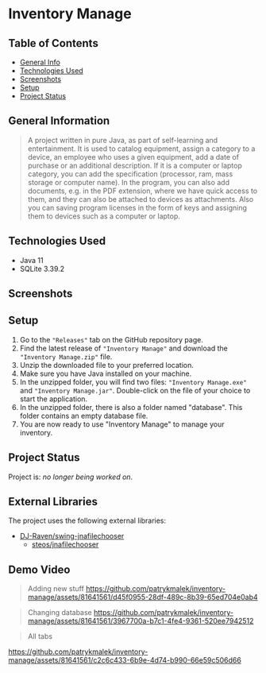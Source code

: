 # Inventory Manage

## Table of Contents

- [General Info](#general-information)
- [Technologies Used](#technologies-used)
- [Screenshots](#screenshots)
- [Setup](#setup)
- [Project Status](#project-status)

## General Information

> A project written in pure Java, as part of self-learning and entertainment.
> It is used to catalog equipment, assign a category to a device, an employee who uses a given equipment, add a date of purchase or an additional description.
> If it is a computer or laptop category, you can add the specification (processor, ram, mass storage or computer name).
> In the program, you can also add documents, e.g. in the PDF extension, where we have quick access to them, and they can also be attached to devices as attachments.
> Also you can saving program licenses in the form of keys and assigning them to devices such as a computer or laptop.

## Technologies Used

- Java 11
- SQLite 3.39.2

## Screenshots

<!-- ![Screenshot](./img/) -->

## Setup

1. Go to the `"Releases"` tab on the GitHub repository page.
2. Find the latest release of `"Inventory Manage"` and download the `"Inventory Manage.zip"` file.
3. Unzip the downloaded file to your preferred location.
4. Make sure you have Java installed on your machine.
5. In the unzipped folder, you will find two files: `"Inventory Manage.exe"` and `"Inventory Manage.jar"`. Double-click on the file of your choice to start the application.
6. In the unzipped folder, there is also a folder named "database". This folder contains an empty database file.
7. You are now ready to use "Inventory Manage" to manage your inventory.

## Project Status

Project is: _no longer being worked on_.

## External Libraries

The project uses the following external libraries:

- [DJ-Raven/swing-jnafilechooser](https://github.com/DJ-Raven/swing-jnafilechooser)
  - [steos/jnafilechooser](https://github.com/steos/jnafilechooser)

## Demo Video

> Adding new stuff
https://github.com/patrykmalek/inventory-manage/assets/81641561/d45f0955-28df-489c-8b39-65ed704e0ab4


> Changing database
https://github.com/patrykmalek/inventory-manage/assets/81641561/3967700a-b7c1-4fe4-9361-520ee7942512

> All tabs


https://github.com/patrykmalek/inventory-manage/assets/81641561/c2c6c433-6b9e-4d74-b990-66e59c506d66

